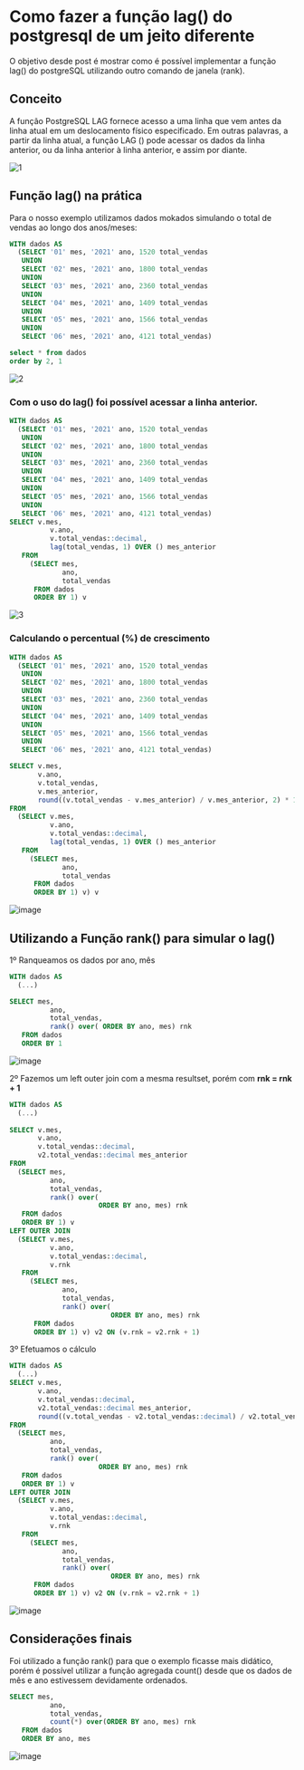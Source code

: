 # Como fazer a função lag() do postgresql de um jeito diferente 

O objetivo desde post é mostrar como é possível implementar a função lag() do postgreSQL utilizando outro comando de janela (rank).

## Conceito

A função PostgreSQL LAG fornece acesso a uma linha que vem antes da linha atual em um deslocamento físico especificado. Em outras palavras, a partir da linha atual, a função LAG () pode acessar os dados da linha anterior, ou da linha anterior à linha anterior, e assim por diante.


![1](https://user-images.githubusercontent.com/20893840/134688216-c90c684c-ce07-46c3-b5d8-f3e7c0052aa2.png)


## Função lag() na prática

Para o nosso exemplo utilizamos dados mokados simulando o total de vendas ao longo dos anos/meses: 

```sql
WITH dados AS
  (SELECT '01' mes, '2021' ano, 1520 total_vendas
   UNION 
   SELECT '02' mes, '2021' ano, 1800 total_vendas
   UNION 
   SELECT '03' mes, '2021' ano, 2360 total_vendas
   UNION 
   SELECT '04' mes, '2021' ano, 1409 total_vendas
   UNION 
   SELECT '05' mes, '2021' ano, 1566 total_vendas
   UNION 
   SELECT '06' mes, '2021' ano, 4121 total_vendas)

select * from dados
order by 2, 1
```
![2](https://user-images.githubusercontent.com/20893840/134689243-a1f2ae61-6088-4c89-86e9-2c05c0e78687.png)

### Com o uso do lag() foi possível acessar a linha anterior.

```sql
WITH dados AS
  (SELECT '01' mes, '2021' ano, 1520 total_vendas
   UNION 
   SELECT '02' mes, '2021' ano, 1800 total_vendas
   UNION 
   SELECT '03' mes, '2021' ano, 2360 total_vendas
   UNION 
   SELECT '04' mes, '2021' ano, 1409 total_vendas
   UNION 
   SELECT '05' mes, '2021' ano, 1566 total_vendas
   UNION 
   SELECT '06' mes, '2021' ano, 4121 total_vendas)
SELECT v.mes,
          v.ano,
          v.total_vendas::decimal,
          lag(total_vendas, 1) OVER () mes_anterior
   FROM
     (SELECT mes,
             ano,
             total_vendas
      FROM dados
      ORDER BY 1) v
```
![3](https://user-images.githubusercontent.com/20893840/134689935-7e671436-2f4b-4ff4-a5b5-475cb54b48dd.png)

### Calculando o percentual (%) de crescimento

```sql
WITH dados AS
  (SELECT '01' mes, '2021' ano, 1520 total_vendas
   UNION 
   SELECT '02' mes, '2021' ano, 1800 total_vendas
   UNION 
   SELECT '03' mes, '2021' ano, 2360 total_vendas
   UNION 
   SELECT '04' mes, '2021' ano, 1409 total_vendas
   UNION 
   SELECT '05' mes, '2021' ano, 1566 total_vendas
   UNION 
   SELECT '06' mes, '2021' ano, 4121 total_vendas)

SELECT v.mes,
       v.ano,
       v.total_vendas,
       v.mes_anterior,
       round((v.total_vendas - v.mes_anterior) / v.mes_anterior, 2) * 100 AS percentual_crescimento
FROM
  (SELECT v.mes,
          v.ano,
          v.total_vendas::decimal,
          lag(total_vendas, 1) OVER () mes_anterior
   FROM
     (SELECT mes,
             ano,
             total_vendas
      FROM dados
      ORDER BY 1) v) v
```

![image](https://user-images.githubusercontent.com/20893840/134691067-f1936aa0-cfef-48f6-a512-916c42ef8905.png)

## Utilizando a Função rank() para simular o lag()

1º Ranqueamos os dados por ano, mês

```sql
WITH dados AS
  (...)

SELECT mes,
          ano,
          total_vendas,
          rank() over( ORDER BY ano, mes) rnk
   FROM dados
   ORDER BY 1
```

![image](https://user-images.githubusercontent.com/20893840/134691969-ba607901-f907-41fe-8f79-707b003185a6.png)

2º Fazemos um left outer join com a mesma resultset, porém com  <b>rnk = rnk + 1 </b>  

```sql
WITH dados AS
  (...)
   
SELECT v.mes,
       v.ano,
       v.total_vendas::decimal,
       v2.total_vendas::decimal mes_anterior
FROM
  (SELECT mes,
          ano,
          total_vendas,
          rank() over(
                      ORDER BY ano, mes) rnk
   FROM dados
   ORDER BY 1) v
LEFT OUTER JOIN
  (SELECT v.mes,
          v.ano,
          v.total_vendas::decimal,
          v.rnk
   FROM
     (SELECT mes,
             ano,
             total_vendas,
             rank() over(
                         ORDER BY ano, mes) rnk
      FROM dados
      ORDER BY 1) v) v2 ON (v.rnk = v2.rnk + 1)
```

3º Efetuamos o cálculo

```sql
WITH dados AS
  (...)
SELECT v.mes,
       v.ano,
       v.total_vendas::decimal,
       v2.total_vendas::decimal mes_anterior,
       round((v.total_vendas - v2.total_vendas::decimal) / v2.total_vendas::decimal, 2) * 100 AS percentual_crescimento
FROM
  (SELECT mes,
          ano,
          total_vendas,
          rank() over(
                      ORDER BY ano, mes) rnk
   FROM dados
   ORDER BY 1) v
LEFT OUTER JOIN
  (SELECT v.mes,
          v.ano,
          v.total_vendas::decimal,
          v.rnk
   FROM
     (SELECT mes,
             ano,
             total_vendas,
             rank() over(
                         ORDER BY ano, mes) rnk
      FROM dados
      ORDER BY 1) v) v2 ON (v.rnk = v2.rnk + 1)
```

![image](https://user-images.githubusercontent.com/20893840/134693528-ce4e5e70-0508-4ba5-acb5-bcd04c3e0b2e.png)

## Considerações finais

Foi utilizado a função rank() para que o exemplo ficasse mais didático, porém é possível utilizar a função agregada count() desde que os dados de mês e ano estivessem devidamente ordenados.

```sql
SELECT mes,
          ano,
          total_vendas,
          count(*) over(ORDER BY ano, mes) rnk
   FROM dados
   ORDER BY ano, mes
```

![image](https://user-images.githubusercontent.com/20893840/134694425-aba34a92-a95a-4127-973c-e752d940d58d.png)


